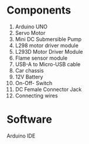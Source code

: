 # Components
01. Arduino UNO
02. Servo Motor 
03. Mini DC Submersible Pump 
04. L298 motor driver module
05. L293D Motor Driver Module 
06. Flame  sensor module
07. USB-A to Micro-USB cable
08. Car chassis
09. 12V Battery
10. On-Off- Switch
11. DC Female Connector Jack 
12. Connecting wires

# Software
Arduino IDE

